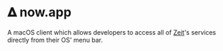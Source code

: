 # &#120491; now.app

A macOS client which allows developers to access all of [Zeit](https://zeit.co)'s services directly from their OS' menu bar.
